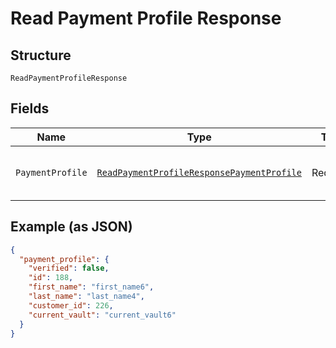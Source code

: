 
# Read Payment Profile Response

## Structure

`ReadPaymentProfileResponse`

## Fields

| Name | Type | Tags | Description | Getter | Setter |
|  --- | --- | --- | --- | --- | --- |
| `PaymentProfile` | [`ReadPaymentProfileResponsePaymentProfile`](../../doc/models/containers/read-payment-profile-response-payment-profile.md) | Required | This is a container for one-of cases. | ReadPaymentProfileResponsePaymentProfile getPaymentProfile() | setPaymentProfile(ReadPaymentProfileResponsePaymentProfile paymentProfile) |

## Example (as JSON)

```json
{
  "payment_profile": {
    "verified": false,
    "id": 188,
    "first_name": "first_name6",
    "last_name": "last_name4",
    "customer_id": 226,
    "current_vault": "current_vault6"
  }
}
```

